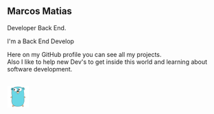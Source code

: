 ## Marcos Matias

Developer Back End.

I'm a Back End Develop <br/>

Here on my GitHub profile you can see all my projects.  
Also I like to help new Dev's to get inside this world and learning about software development.

<div style="display: inline_block"><br>
   <img align="center" alt="" height="50" width="50" src="https://raw.githubusercontent.com/devicons/devicon/master/icons/go/go-original.svg">
</div>


